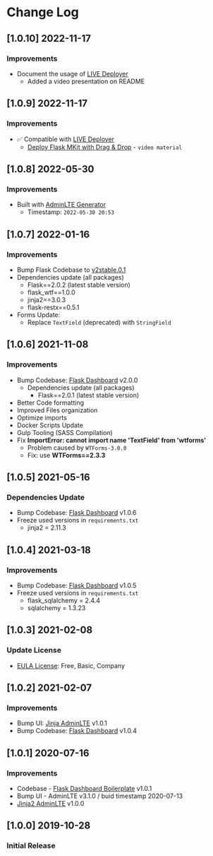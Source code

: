 # Change Log

## [1.0.10] 2022-11-17
### Improvements

- Document the usage of [LIVE Deployer](https://appseed.us/go-live/) 
  - Added a video presentation on README

## [1.0.9] 2022-11-17
### Improvements

- ✅ Compatible with [LIVE Deployer](https://appseed.us/go-live/)
  - [Deploy Flask MKit with Drag & Drop](https://www.youtube.com/watch?v=oz0iyptxf8k) - `video material`

## [1.0.8] 2022-05-30
### Improvements

- Built with [AdminLTE Generator](https://appseed.us/generator/adminlte/)
  - Timestamp: `2022-05-30 20:53`

## [1.0.7] 2022-01-16
### Improvements

- Bump Flask Codebase to [v2stable.0.1](https://github.com/app-generator/boilerplate-code-flask-dashboard/releases)
- Dependencies update (all packages) 
  - Flask==2.0.2 (latest stable version)
  - flask_wtf==1.0.0
  - jinja2==3.0.3
  - flask-restx==0.5.1
- Forms Update:
  - Replace `TextField` (deprecated) with `StringField`

## [1.0.6] 2021-11-08
### Improvements

- Bump Codebase: [Flask Dashboard](https://github.com/app-generator/boilerplate-code-flask-dashboard) v2.0.0
  - Dependencies update (all packages) 
    - Flask==2.0.1 (latest stable version)
- Better Code formatting
- Improved Files organization
- Optimize imports
- Docker Scripts Update
- Gulp Tooling  (SASS Compilation)
- Fix **ImportError: cannot import name 'TextField' from 'wtforms'**
  - Problem caused by `WTForms-3.0.0`
  - Fix: use **WTForms==2.3.3**

## [1.0.5] 2021-05-16
### Dependencies Update

- Bump Codebase: [Flask Dashboard](https://github.com/app-generator/boilerplate-code-flask-dashboard) v1.0.6
- Freeze used versions in `requirements.txt`
    - jinja2 = 2.11.3

## [1.0.4] 2021-03-18
### Improvements

- Bump Codebase: [Flask Dashboard](https://github.com/app-generator/boilerplate-code-flask-dashboard) v1.0.5
- Freeze used versions in `requirements.txt`
    - flask_sqlalchemy = 2.4.4
    - sqlalchemy = 1.3.23

## [1.0.3] 2021-02-08
### Update License

- [EULA License](https://github.com/app-generator/license-eula): Free, Basic, Company

## [1.0.2] 2021-02-07
### Improvements 

- Bump UI: [Jinja AdminLTE](https://github.com/app-generator/jinja-adminlte/releases) v1.0.1
- Bump Codebase: [Flask Dashboard](https://github.com/app-generator/boilerplate-code-flask-dashboard/releases) v1.0.4

## [1.0.1] 2020-07-16
### Improvements 

- Codebase - [Flask Dashboard Boilerplate](https://github.com/app-generator/boilerplate-code-flask-dashboard) v1.0.1
- Bump UI - AdminLTE v3.1.0 / buid timestamp 2020-07-13
- [Jinja2 AdminLTE](https://github.com/app-generator/jinja2-adminlte) v1.0.0

## [1.0.0] 2019-10-28
### Initial Release
